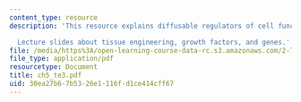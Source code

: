 ```yaml
---
content_type: resource
description: 'This resource explains diffusable regulators of cell function.

  Lecture slides about tissue engineering, growth factors, and genes.'
file: /media/https%3A/open-learning-course-data-rc.s3.amazonaws.com/2-782j-design-of-medical-devices-and-implants-spring-2006/30ea27b67b5326e1116fd1ce414cff67_ch5_te3.pdf
file_type: application/pdf
resourcetype: Document
title: ch5_te3.pdf
uid: 30ea27b6-7b53-26e1-116f-d1ce414cff67
---
```


